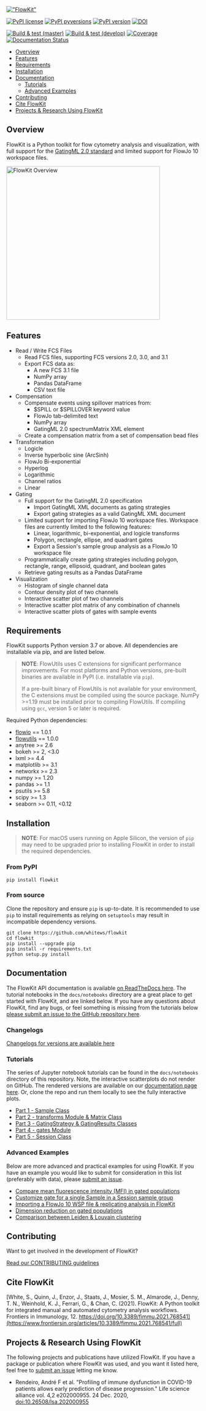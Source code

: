 [!["FlowKit"](https://raw.githubusercontent.com/whitews/FlowKit/master/docs/_static/flowkit.png)](https://github.com/whitews/flowkit)

[![PyPI license](https://img.shields.io/pypi/l/flowkit.svg?colorB=dodgerblue)](https://pypi.python.org/pypi/flowkit/)
[![PyPI pyversions](https://img.shields.io/pypi/pyversions/flowkit.svg)](https://pypi.python.org/pypi/flowkit/)
[![PyPI version](https://img.shields.io/pypi/v/flowkit.svg?colorB=blue)](https://pypi.python.org/pypi/flowkit/)
[![DOI](https://zenodo.org/badge/138655889.svg)](https://zenodo.org/badge/latestdoi/138655889)


[![Build & test (master)](https://github.com/whitews/FlowKit/actions/workflows/tests_master.yml/badge.svg)](https://github.com/whitews/FlowKit/actions/workflows/tests_master.yml)
[![Build & test (develop)](https://github.com/whitews/FlowKit/actions/workflows/tests_develop.yml/badge.svg)](https://github.com/whitews/FlowKit/actions/workflows/tests_develop.yml)
[![Coverage](https://codecov.io/gh/whitews/FlowKit/branch/develop/graph/badge.svg)](https://codecov.io/gh/whitews/flowkit)
[![Documentation Status](https://readthedocs.org/projects/flowkit/badge/?version=latest)](https://flowkit.readthedocs.io/en/latest/?badge=latest)

* [Overview](#overview)
* [Features](#features)
* [Requirements](#requirements)
* [Installation](#installation)
* [Documentation](#documentation)
  * [Tutorials](#tutorials)
  * [Advanced Examples](#advanced-examples)
* [Contributing](#contributing)
* [Cite FlowKit](#cite-flowkit)
* [Projects & Research Using FlowKit](#projects--research-using-flowkit)

## Overview

FlowKit is a Python toolkit for flow cytometry analysis and visualization, with full support for the [GatingML 2.0 standard](http://flowcyt.sourceforge.net/gating/latest.pdf) and limited support for FlowJo 10 workspace files.

<img alt="FlowKit Overview" src="https://raw.githubusercontent.com/whitews/FlowKit/master/docs/_static/flowkit_overview.jpg" style="width:400px;" />

## Features

* Read / Write FCS Files
  * Read FCS files, supporting FCS versions 2.0, 3.0, and 3.1
  * Export FCS data as:
    * A new FCS 3.1 file
    * NumPy array
    * Pandas DataFrame
    * CSV text file
* Compensation
  * Compensate events using spillover matrices from:
    * $SPILL or $SPILLOVER keyword value
    * FlowJo tab-delimited text
    * NumPy array
    * GatingML 2.0 spectrumMatrix XML element
  * Create a compensation matrix from a set of compensation bead files
* Transformation
  * Logicle
  * Inverse hyperbolic sine (ArcSinh)
  * FlowJo Bi-exponential
  * Hyperlog
  * Logarithmic
  * Channel ratios
  * Linear
* Gating
  * Full support for the GatingML 2.0 specification
    * Import GatingML XML documents as gating strategies
    * Export gating strategies as a valid GatingML XML document
  * Limited support for importing FlowJo 10 workspace files. Workspace files are currently limited to the following features:
    * Linear, logarithmic, bi-exponential, and logicle transforms
    * Polygon, rectangle, ellipse, and quadrant gates
    * Export a Session's sample group analysis as a FlowJo 10 workspace file
  * Programmatically create gating strategies including polygon, rectangle, range, ellipsoid, quadrant, and boolean gates
  * Retrieve gating results as a Pandas DataFrame 
* Visualization
  * Histogram of single channel data
  * Contour density plot of two channels
  * Interactive scatter plot of two channels
  * Interactive scatter plot matrix of any combination of channels
  * Interactive scatter plots of gates with sample events

## Requirements

FlowKit supports Python version 3.7 or above. All dependencies are installable 
via pip, and are listed below.

> **NOTE**: FlowUtils uses C extensions for significant performance improvements. For most platforms and Python versions, pre-built binaries are available in PyPI (i.e. installable via `pip`). 
>
> If a pre-built binary of FlowUtils is not available for your environment, the C extensions must be compiled using the source package. NumPy >=1.19 must be installed prior to compiling FlowUtils. If compiling using `gcc`, version 5 or later is required.

Required Python dependencies:

* [flowio](https://github.com/whitews/flowio) == 1.0.1
* [flowutils](https://github.com/whitews/flowutils) == 1.0.0
* anytree >= 2.6
* bokeh >= 2, <3.0
* lxml >= 4.4
* matplotlib >= 3.1
* networkx >= 2.3
* numpy >= 1.20
* pandas >= 1.1
* psutils >= 5.8
* scipy >= 1.3
* seaborn >= 0.11, <0.12

## Installation

> **NOTE**: For macOS users running on Apple Silicon, the version of `pip` may need to be upgraded prior to installing FlowKit in order to install the required dependencies.

### From PyPI

```
pip install flowkit
```

### From source

Clone the repository and ensure `pip` is up-to-date. It is recommended to use `pip` to install requirements as relying on `setuptools` may result in incompatible dependency versions.

```
git clone https://github.com/whitews/flowkit
cd flowkit
pip install --upgrade pip
pip install -r requirements.txt
python setup.py install
```

## Documentation

The FlowKit API documentation is available [on ReadTheDocs here](https://flowkit.readthedocs.io/en/latest/?badge=latest). The tutorial notebooks in the `docs/notebooks` directory are a great place to get started with FlowKit, and are linked below.
If you have any questions about FlowKit, find any bugs, or feel something is missing from the tutorials below [please submit an issue to the GitHub repository here](https://github.com/whitews/FlowKit/issues/new/).

### Changelogs

[Changelogs for versions are available here](https://github.com/whitews/FlowKit/releases)

### Tutorials

The series of Jupyter notebook tutorials can be found in the `docs/notebooks` directory of this repository. Note, the interactive scatterplots do not render on GitHub. The rendered versions are available on our [documentation page here](https://flowkit.readthedocs.io/en/latest/?badge=latest). Or, clone the repo and run them locally to see the fully interactive plots.

* [Part 1 - Sample Class](https://github.com/whitews/FlowKit/blob/master/docs/notebooks/flowkit-tutorial-part01-sample-class.ipynb)
* [Part 2 - transforms Module & Matrix Class](https://github.com/whitews/FlowKit/blob/master/docs/notebooks/flowkit-tutorial-part02-transforms-module-matrix-class.ipynb)
* [Part 3 - GatingStrategy & GatingResults Classes](https://github.com/whitews/FlowKit/blob/master/docs/notebooks/flowkit-tutorial-part03-gating-strategy-and-gating-results-classes.ipynb)
* [Part 4 - gates Module](https://github.com/whitews/FlowKit/blob/master/docs/notebooks/flowkit-tutorial-part04-gates-module.ipynb)
* [Part 5 - Session Class](https://github.com/whitews/FlowKit/blob/master/docs/notebooks/flowkit-tutorial-part05-session-class.ipynb)

### Advanced Examples

Below are more advanced and practical examples for using FlowKit. If you have an example you would like to submit for consideration in this list (preferably with data), please [submit an issue](https://github.com/whitews/FlowKit/issues/new/).

* [Compare mean fluorescence intensity (MFI) in gated populations](https://github.com/whitews/FlowKit/blob/master/docs/notebooks/advanced/flowkit-session-compare-mfi-of-gated-events.ipynb)
* [Customize gate for a single Sample in a Session sample group](https://github.com/whitews/FlowKit/blob/master/docs/notebooks/advanced/flowkit-session-create-custom-sample-gate.ipynb)
* [Importing a FlowJo 10 WSP file & replicating analysis in FlowKit](https://github.com/whitews/FlowKit/blob/master/docs/notebooks/advanced/flowkit-session-replicate-flowjo-wsp.ipynb)
* [Dimension reduction on gated populations](https://github.com/whitews/FlowKit/blob/master/docs/notebooks/advanced/dimension_reduction_on_gated_populations.ipynb)
* [Comparison between Leiden & Louvain clustering](https://github.com/whitews/FlowKit/blob/master/docs/notebooks/advanced/clustering_comparison_leiden_vs_louvain.ipynb)

## Contributing

Want to get involved in the development of FlowKit? 

[Read our CONTRIBUTING guidelines](https://github.com/whitews/FlowKit/blob/master/CONTRIBUTING.md)

## Cite FlowKit

[White, S., Quinn, J., Enzor, J., Staats, J., Mosier, S. M., Almarode, J., Denny, T. N., Weinhold, K. J., Ferrari, G., & Chan, C. (2021). FlowKit: A Python toolkit for integrated manual and automated cytometry analysis workflows. Frontiers in Immunology, 12. https://doi.org/10.3389/fimmu.2021.768541](https://www.frontiersin.org/articles/10.3389/fimmu.2021.768541/full)

## Projects & Research Using FlowKit 

The following projects and publications have utilized FlowKit. If you have a package or publication where FlowKit was used, and you want it listed here, feel free to [submit an issue](https://github.com/whitews/FlowKit/issues/new/) letting me know.

* Rendeiro, André F et al. "Profiling of immune dysfunction in COVID-19 patients allows early prediction of disease progression." Life science alliance vol. 4,2 e202000955. 24 Dec. 2020, [doi:10.26508/lsa.202000955](https://www.life-science-alliance.org/content/4/2/e202000955.full)
